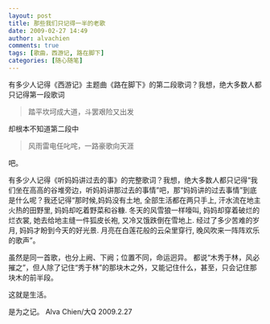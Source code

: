```yaml
---
layout: post
title: 那些我们只记得一半的老歌
date: 2009-02-27 14:49
author: alvachien
comments: true
tags: [歌曲，西游记, 路在脚下]
categories: [随心随笔]
---
```

有多少人记得《西游记》主题曲《路在脚下》的第二段歌词？我想，绝大多数人都只记得第一段歌词
> 踏平坎坷成大道，斗罢艰险又出发

却根本不知道第二段中
> 风雨雷电任叱咤，一路豪歌向天涯

吧。

有多少人记得《听妈妈讲过去的事》的完整歌词？我想，绝大多数人都只记得“我们坐在高高的谷堆旁边，听妈妈讲那过去的事情”吧，那“妈妈讲的过去事情”到底是什么呢？我还记得“那时候,妈妈没有土地, 全部生活都在两只手上, 汗水流在地主火热的田野里, 妈妈却吃着野菜和谷糠. 冬天的风雪狼一样嚎叫, 妈妈却穿着破烂的烂衣裳, 她去给地主缝一件狐皮长袍, 又冷又饿跌倒在雪地上. 经过了多少苦难的岁月, 妈妈才盼到今天的好光景. 月亮在白莲花般的云朵里穿行, 晚风吹来一阵阵欢乐的歌声”。


虽然是同一首歌，也分上阙、下阙；位置不同，命运迥异。
都说“木秀于林，风必摧之”，但人除了记住“秀于林”的那块木之外，又能记住什么，甚至，只会记住那块木的前半段。 

 
这就是生活。
 
是为之记。
Alva Chien/大Q
2009.2.27


